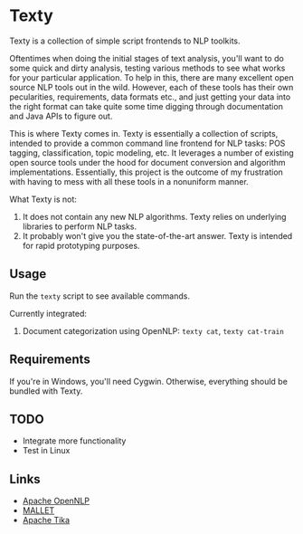 Texty
=====

Texty is a collection of simple script frontends to NLP toolkits.

Oftentimes when doing the initial stages of text analysis, you'll want
to do some quick and dirty analysis, testing various methods to see
what works for your particular application.  To help in this, there
are many excellent open source NLP tools out in the wild.  However,
each of these tools has their own pecularities, requirements, data
formats etc., and just getting your data into the right format can
take quite some time digging through documentation and Java APIs to
figure out.

This is where Texty comes in.  Texty is essentially a collection of
scripts, intended to provide a common command line frontend for NLP
tasks: POS tagging, classification, topic modeling, etc.  It leverages
a number of existing open source tools under the hood for document
conversion and algorithm implementations.  Essentially, this project
is the outcome of my frustration with having to mess with all these
tools in a nonuniform manner.

What Texty is not:

1. It does not contain any new NLP algorithms. Texty relies on
   underlying libraries to perform NLP tasks.
2. It probably won't give you the state-of-the-art answer. Texty is
   intended for rapid prototyping purposes.

## Usage

Run the `texty` script to see available commands.

Currently integrated:

1. Document categorization using OpenNLP: `texty cat`, `texty cat-train`

## Requirements

If you're in Windows, you'll need Cygwin. Otherwise, everything should be bundled with Texty.

## TODO

* Integrate more functionality
* Test in Linux

## Links

* [Apache OpenNLP](https://opennlp.apache.org)
* [MALLET](http://mallet.cs.umass.edu)
* [Apache Tika](https://tika.apache.org)

